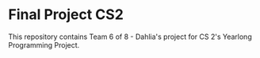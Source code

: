 # Final Project CS2
This repository contains Team 6 of 8 - Dahlia's project for CS 2's Yearlong Programming Project.
